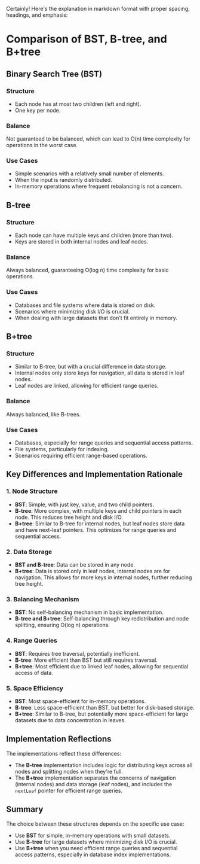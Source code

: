 Certainly! Here's the explanation in markdown format with proper spacing, headings, and emphasis:

# Comparison of BST, B-tree, and B+tree

## Binary Search Tree (BST)

### Structure

- Each node has at most two children (left and right).
- One key per node.

### Balance

Not guaranteed to be balanced, which can lead to O(n) time complexity for operations in the worst case.

### Use Cases

- Simple scenarios with a relatively small number of elements.
- When the input is randomly distributed.
- In-memory operations where frequent rebalancing is not a concern.

## B-tree

### Structure

- Each node can have multiple keys and children (more than two).
- Keys are stored in both internal nodes and leaf nodes.

### Balance

Always balanced, guaranteeing O(log n) time complexity for basic operations.

### Use Cases

- Databases and file systems where data is stored on disk.
- Scenarios where minimizing disk I/O is crucial.
- When dealing with large datasets that don't fit entirely in memory.

## B+tree

### Structure

- Similar to B-tree, but with a crucial difference in data storage.
- Internal nodes only store keys for navigation, all data is stored in leaf nodes.
- Leaf nodes are linked, allowing for efficient range queries.

### Balance

Always balanced, like B-trees.

### Use Cases

- Databases, especially for range queries and sequential access patterns.
- File systems, particularly for indexing.
- Scenarios requiring efficient range-based operations.

## Key Differences and Implementation Rationale

### 1. Node Structure

- **BST**: Simple, with just key, value, and two child pointers.
- **B-tree**: More complex, with multiple keys and child pointers in each node. This reduces tree height and disk I/O.
- **B+tree**: Similar to B-tree for internal nodes, but leaf nodes store data and have next-leaf pointers. This optimizes for range queries and sequential access.

### 2. Data Storage

- **BST and B-tree**: Data can be stored in any node.
- **B+tree**: Data is stored only in leaf nodes, internal nodes are for navigation. This allows for more keys in internal nodes, further reducing tree height.

### 3. Balancing Mechanism

- **BST**: No self-balancing mechanism in basic implementation.
- **B-tree and B+tree**: Self-balancing through key redistribution and node splitting, ensuring O(log n) operations.

### 4. Range Queries

- **BST**: Requires tree traversal, potentially inefficient.
- **B-tree**: More efficient than BST but still requires traversal.
- **B+tree**: Most efficient due to linked leaf nodes, allowing for sequential access of data.

### 5. Space Efficiency

- **BST**: Most space-efficient for in-memory operations.
- **B-tree**: Less space-efficient than BST, but better for disk-based storage.
- **B+tree**: Similar to B-tree, but potentially more space-efficient for large datasets due to data concentration in leaves.

## Implementation Reflections

The implementations reflect these differences:

- The **B-tree** implementation includes logic for distributing keys across all nodes and splitting nodes when they're full.
- The **B+tree** implementation separates the concerns of navigation (internal nodes) and data storage (leaf nodes), and includes the `nextLeaf` pointer for efficient range queries.

## Summary

The choice between these structures depends on the specific use case:

- Use **BST** for simple, in-memory operations with small datasets.
- Use **B-tree** for large datasets where minimizing disk I/O is crucial.
- Use **B+tree** when you need efficient range queries and sequential access patterns, especially in database index implementations.
